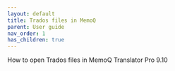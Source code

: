 ```yaml
---
layout: default
title: Trados files in MemoQ
parent: User guide
nav_order: 1
has_children: true
---
```


How to open Trados files in MemoQ Translator Pro 9.10